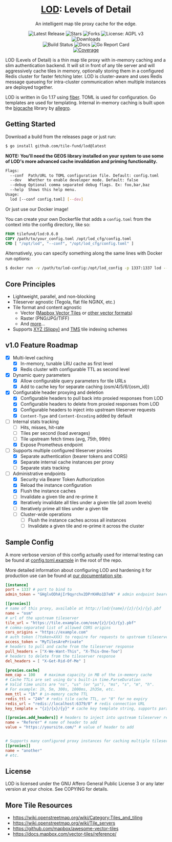 <!--suppress HtmlDeprecatedAttribute -->

<h1 align="center"><a href="https://lod.tile.fund">LOD</a>: Levels of Detail</h1>
<p align="center">An intelligent map tile proxy cache for the edge.</p>

<p align="center">
  <a href="https://github.com/tile-fund/lod/releases/latest" style="text-decoration: none">
    <img src="https://img.shields.io/github/v/release/tile-fund/lod?style=flat-square" alt="Latest Release">
  </a>
  <a href="https://github.com/tile-fund/lod/stargazers" style="text-decoration: none">
    <img src="https://img.shields.io/github/stars/tile-fund/lod.svg?style=flat-square" alt="Stars">
  </a>
  <a href="https://github.com/tile-fund/lod/fork" style="text-decoration: none">
    <img src="https://img.shields.io/github/forks/tile-fund/lod.svg?style=flat-square" alt="Forks">
  </a>
  <a href="https://opensource.org/licenses/AGPL-3.0" style="text-decoration: none">
    <img src="https://img.shields.io/badge/license-AGPL%20v3-blue.svg?style=flat-square" alt="License: AGPL v3">
  </a>
  <br/>
  <a href="https://github.com/tile-fund/lod/releases" style="text-decoration: none">
    <img src="https://img.shields.io/badge/platforms-linux%20%7C%20macos%20%7C%20windows-informational?style=for-the-badge" alt="Downloads">
  </a>
  <br/>
  <a href="https://github.com/tile-fund/lod/actions/workflows/build.yml" style="text-decoration: none">
    <img src="https://img.shields.io/github/workflow/status/tile-fund/lod/build?style=flat-square" alt="Build Status">
  </a>
  <a href="https://lod.tile.fund" style="text-decoration: none">
    <img src="https://img.shields.io/badge/docs-here-success?style=flat-square" alt="Docs">
  </a>
  <a href="https://goreportcard.com/report/github.com/tile-fund/lod" style="text-decoration: none">
    <img src="https://img.shields.io/badge/go%20report-A+-success.svg?style=flat-square" alt="Go Report Card">
  </a>
  <br/>
  <a href="https://codecov.io/gh/tile-fund/lod">
    <img src="https://img.shields.io/codecov/c/gh/tile-fund/lod?color=magenta&logo=codecov&style=flat-square" alt="Coverage"/>
  </a>
</p>

LOD (Levels of Detail) is a thin map tile proxy with in-memory caching and a 
slim authentication backend. It will sit in front of any tile server and will 
aggressively cache tiles in memory, optionally storing them in a configured
Redis cluster for faster fetching later. LOD is cluster-aware and uses Redis
message queueing for intra-cluster communication when multiple instances are
deployed together.

LOD is written in Go 1.17 using [fiber](https://github.com/gofiber/fiber). TOML
is used for configuration. Go templates are used for templating. Internal 
in-memory caching is built upon the [bigcache](https://github.com/allegro/bigcache)
library by [allegro](https://github.com/allegro).

## Getting Started
Download a build from the releases page or just run:
```bash
$ go install github.com/tile-fund/lod@latest
```

**NOTE: You'll need the GEOS library installed on your system to use some of
LOD's more advanced cache invalidation and priming functionality.**

```bash
Flags:
  --conf  Path/URL to TOML configuration file. Default: config.toml
  --dev   Whether to enable developer mode. Default: false
  --debug Optional comma separated debug flags. Ex: foo,bar,baz
  --help  Shows this help menu.
Usage:
  lod [--conf config.toml] [--dev]
```

Or just use our Docker image!

You can create your own Dockerfile that adds a `config.toml` from the context
into the config directory, like so:
```Dockerfile
FROM tilefund/lod:0.6.0
COPY /path/to/your_config.toml /opt/lod_cfg/config.toml
CMD [ "/opt/lod", "--conf", "/opt/lod_cfg/config.toml" ]
```

Alternatively, you can specify something along the same lines with Docker run options:
```bash
$ docker run -v /path/to/lod-config:/opt/lod_config -p 1337:1337 lod --conf /opt/lod_config/config.toml
```

## Core Principles

- Lightweight, parallel, and non-blocking
- Tileserver agnostic (Tegola, flat file NGINX, etc.)
- Tile format and content agnostic
  - Vector ([Mapbox Vector Tiles](https://github.com/mapbox/vector-tile-spec) 
    or [other vector formats](https://wiki.openstreetmap.org/wiki/Vector_tiles))
  - Raster (PNG/JPG/TIFF)
  - And [more](https://wiki.openstreetmap.org/wiki/Tiles)...
- Supports [XYZ (Slippy)](https://wiki.openstreetmap.org/wiki/Slippy_map_tilenames)
  and [TMS](https://wiki.openstreetmap.org/wiki/TMS) tile indexing schemes

## v1.0 Feature Roadmap

- [X] Multi-level caching
  - [X] In-memory, tunable LRU cache as first level
  - [X] Redis cluster with configurable TTL as second level
- [X] Dynamic query parameters
  - [X] Allow configurable query parameters for tile URLs
  - [X] Add to cache key for separate caching (osm/4/5/6/{osm_id})
- [X] Configurable header proxying and deletion
  - [X] Configurable headers to pull back into proxied responses from LOD
  - [X] Configurable headers to delete from proxied responses from LOD
  - [X] Configurable headers to inject into upstream tileserver requests
  - [X] `Content-Type` and `Content-Encoding` added by default
- [ ] Internal stats tracking
  - [ ] Hits, misses, hit-rate
  - [ ] Tiles per second (load averages)
  - [ ] Tile upstream fetch times (avg, 75th, 99th)
  - [X] Expose Prometheus endpoint
- [ ] Supports multiple configured tileserver proxies
  - [X] Separate authentication (bearer tokens and CORS)
  - [X] Separate internal cache instances per proxy
  - [ ] Separate stats tracking
- [ ] Administrative endpoints
  - [X] Security via Bearer Token Authorization
  - [X] Reload the instance configuration
  - [X] Flush the instance caches
  - [ ] Invalidate a given tile and re-prime it
  - [X] Iteratively invalidate all tiles under a given tile (all zoom levels)
  - [ ] Iteratively prime all tiles under a given tile
  - [ ] Cluster-wide operations
    - [ ] Flush the instance caches across all instances
    - [ ] Invalidate a given tile and re-prime it across the cluster

## Sample Config
A more verbose version of this config actually used for internal testing can be
found at [config.toml.example](config.toml.example) in the root of the repo.

More detailed information about configuring LOD and hardening it for production
use can be found at [our documentation site](https://lod.tile.fund/configuration/reference-guide).

```toml
[instance]
port = 1337 # port to bind to
admin_token = "GHglvODhAjIr9qyrchv2DPrKHRo1D7eN" # admin endpoint bearer token

[[proxies]]
# name of this proxy, available at http://lod/{name}/{z}/{x}/{y}.pbf
name = "osm"
# url of the upstream tileserver
tile_url = "https://tile.example.com/osm/{z}/{x}/{y}.pbf" 
# comma-separated list of allowed CORS origins
cors_origins = "https://example.com"
# auth token (?token=XXX) to require for requests to upstream tileserver
access_token = "MyTilesArePrivate"
# headers to pull and cache from the tileserver response
pull_headers = ["X-We-Want-This", "X-This-One-Too"]
# headers to delete from the tileserver response
del_headers = [ "X-Get-Rid-Of-Me" ]

[proxies.cache]
mem_cap = 100    # maximum capacity in MB of the in-memory cache
# Cache TTLs are set using Go's built-in time.ParseDuration
# Valid time units are "ns", "us" (or "µs"), "ms", "s", "m", "h".
# For example: 1h, 5m, 300s, 1000ms, 2h35m, etc.
mem_ttl = "1h" # in-memory cache TTL
redis_ttl = "24h" # redis tile cache TTL, or "0" for no expiry
redis_url = "redis://localhost:6379/0" # redis connection URL
key_template = "{z}/{x}/{y}" # cache key template string, supports parameter names

[[proxies.add_headers]] # headers to inject into upstream tileserver requests
name = "Referer" # name of header to add
value = "https://yoursite.com/" # value of header to add


# Supports many configured proxy instances for caching multiple tileservers
[[proxies]]
name = "another"
# etc.
```

## License

LOD is licensed under the GNU Affero General Public License 3 or any later
version at your choice. See COPYING for details.

## More Tile Resources
- https://wiki.openstreetmap.org/wiki/Category:Tiles_and_tiling
- https://wiki.openstreetmap.org/wiki/Tile_servers
- https://github.com/mapbox/awesome-vector-tiles
- https://docs.mapbox.com/vector-tiles/reference/
